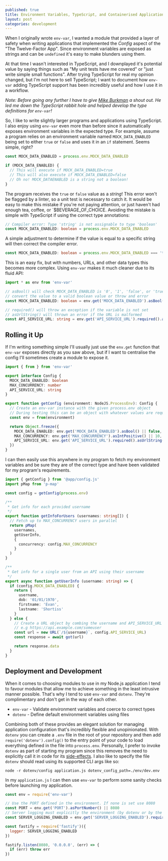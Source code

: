 ```yaml
---
published: true
title: Environment Variables, TypeScript, and Containerised Applications
layout: post
categories: development
---
```


<!-- TODO ADD OLD BLOG POST LINK -->

When I originally wrote `env-var`, I wanted a module that provided a
layer of safety when writing applications that implemented the *Config* aspect
of the "The Twelve-Factor App". Since environment variables are exposed as
strings and can be `undefined` it's easy to make blunders using them.

At that time I wasn't interested in TypeScript, and I downplayed it's potential
value by saying things such as "My unit tests have me covered" or "just write
simple small functions". After trying TypeScript for real my opinion changed,
but I'm not here to sell TypeScript; I want to document how `env-var` adding
TypeScript support has been incredibly useful and how I use it in a workflow.

_Note: Before going any further I have to give [Mike Burkman]() a shout out. He led me down the TypeScript rabbit hole and helped develop the type definitions for `env-var`!_

So, I like to write slightly larger programs and applications using TypeScript.
I also enjoy using `env-var` even more than before since it automatically
exposes environment variables in the expected type. For example, assume a
program relies on an environment variable named `MOCK_DATA_ENABLED` being
set to either `true` or `false` and uses it in an `if` statement. Seems simple,
right?

```js
const MOCK_DATA_ENABLED = process.env.MOCK_DATA_ENABLED

if (MOCK_DATA_ENABLED) {
  // This will execute if MOCK_DATA_ENABLED=true
  // This will also execute if MOCK_DATA_ENABLED=false
  // Oh no! MOCK_DATAENABLED is a string not a boolean!
}
```

The program receives the `true` or `false` value as a *string*! This error
won't be flagged by a linter, so a unit test is necessary to catch it. It
would be easy to make this mistake if you're not paying attention, or just
haven't had enough tea, coffee, or `$BEVERAGE_OF_CHOICE. Avoiding the mistake
is simple with TypeScript if using the correct type annotations:

```ts
// Compiler error: Type 'string' is not assignable to type 'boolean'
const MOCK_DATA_ENABLED: boolean = process.env.MOCK_DATA_ENABLED
```

A simple adjustment to determine if the value is equal to a specific string
will then correct the compiler error.

```ts
const MOCK_DATA_ENABLED: boolean = process.env.MOCK_DATA_ENABLED === 'true'
```

This is an easy fix, but with numbers, URLs, and other data types this becomes
more complex. Using `env-var` makes it much cleaner due to its fluid API:

```ts
import * as env from 'env-var'

// asBool() will check MOCK_DATA_ENABLED is '0', '1', 'false', or 'true' and
// convert the value to a valid boolean value or throw and error
const MOCK_DATA_ENABLED: boolean = env.get('MOCK_DATA_ENABLED').asBool()

// required() will throw an exception if the variable is not set
// asUrlString() will thrown an error if the URL is malformed
const API_SERVICE_URL: string = env.get('API_SERVICE_URL').required().asUrlString()
```

## Rolling it Up

If I'm writing something simple I'll usually just use the `env.get` function
that `env-var` exposes directly as you saw above, but if I want to centralise
the config I'll sometimes create a module to expose it.

```ts
import { from } from 'env-var'

export interface Config {
  MOCK_DATA_ENABLED: boolean
  MAX_CONCURRENCY: number
  API_SERVICE_URL: string
}

export function getConfig (environment: NodeJS.ProcessEnv): Config {
  // Create an env-var instance with the given process.env object
  // During testing this can be an object with whatever values are required
  const env = from(environment)

  return Object.freeze({
    MOCK_DATA_ENABLED: env.get('MOCK_DATA_ENABLED').asBool() || false,
    MAX_CONCURRENCY: env.get('MAX_CONCURRENCY').asIntPositive() || 10,
    API_SERVICE_URL: env.get('API_SERVICE_URL').required().asUrlString()
  })
}
```

I can then easily use this anywhere in my program to fetch my environment
variables and be sure they are of the correct type and have been validated
for my program's requirements.

```ts
import { getConfig } from '@app/config.js'
import pMap from 'p-map'

const config = getConfig(process.env)

/**
 * Get info for each provided username
 */
export function getInfoForUsers (usernames: string[]) {
  // Fetch up to MAX_CONCURRENCY users in parallel
  return pMap(
    usernames,
    getUserInfo,
    {
      concurrency: config.MAX_CONCURRENCY
    }
  )
}

/**
 * Get info for a single user from an API using their username
 */
export async function getUserInfo (username: string) => {
  if (config.MOCK_DATA_ENABLED) {
    return {
      username,
      dob: '01/01/1970',
      firstname: 'Evan',
      lastname: 'Shortiss'
    }
  } else {
    // Create a URL object by combing the username and API_SERVICE_URL
    // e.g https://api.example.com/someuser
    const url = new URL(`/${username}`, config.API_SERVICE_URL)
    const response = await got(url)

    return response.data
  }
}
```

## Deployment and Development

When it comes to choosing modules to use in my Node.js application I tend to
favour modules that allow me to achieve something in the least intrusive manner
possible. That's why I tend to use `env-var` and `dotenv`. They're complimentary
and don't get in the way of each other.

* `env-var` - Validate environment variables and coerce to correct types
* `dotenv` - Define default environment variables using files

Combining both of these provides an elegant solution for managing application
configuration that's incredibly flexible and unopinionated. With `dotenv` you
can create a `.env` file in the root of your repository and then add
`require('dotenv').config()` to the entry point of your code to load everything
defined in the file into `process.env`. Personally, I prefer to invoke `dotenv`
as part of starting my program since this removes the need to explicitly call
it in code for its [side-effects](https://en.wikipedia.org/wiki/Side_effect_(computer_science)).
I also like to specify the file `dotenv` should read using its supported CLI
args like so:

`node -r dotenv/config application.js dotenv_config_path=./env/dev.env`

In my `application.js` I can then use `env-var` to perform some sanity checks
before launching my application.

```javascript
const env = require('env-var')

// Use the PORT defined in the environment. If none is set use 8080
const PORT = env.get('PORT').asPortNumber() || 8080
// Server logging must explicitly the environment (by dotenv or by the host)
const SERVER_LOGGING_ENABLED = env.get('SERVER_LOGGING_ENABLED').required().asBool()

const fastify = require('fastify')({
  logger: SERVER_LOGGING_ENABLED
})

fastify.listen(8080, '0.0.0.0', (err) => {
  if (err) throw err
})
```